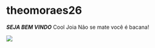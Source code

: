 # theomoraes26
***SEJA BEM VINDO***
Cool 
Joia 
Não se mate você é bacana!




![](https://tenor.com/pt-BR/view/anime-volleyball-haikyuu-spike-hinata-shouyou-gif-17217631)
